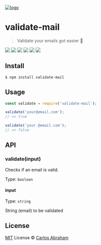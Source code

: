 
[![logo](https://cdn.abranhe.com/projects/validate-mail/logo.svg)](https://npmjs.com/package/validate-mail)

# validate-mail

> Validate your emails got easier 📧

[![](https://img.shields.io/travis/abranhe/validate-mail.svg?logo=travis)](https://travis-ci.org/abranhe/validate-mail)
[![](https://abranhe.com/badge.svg)](https://github.com/abranhe)
[![](https://cdn.abranhe.com/badges/cash-me.svg)](https://cash.me/$abranhe)
[![](https://cdn.abranhe.com/badges/patreon.svg)](https://patreon.com/abranhe)
[![](https://img.shields.io/github/license/abranhe/validate-mail.svg)](https://github.com/abranhe/validate-mail/blob/master/license)
[![](https://img.shields.io/npm/v/validate-mail.svg)](https://npmjs.com/package/validate-mail)


## Install

```
$ npm install validate-mail
```

## Usage

```js
const validate = require('validate-mail');

validate('your@email.com');
// => true

validate('your @email.com');
// => false
```

## API

### validate(input)

Checks if an email is valid.

Type: `boolean`

#### input

Type: `string`

String (email) to be validated

## License

[MIT][license] License © [Carlos Abraham][abranhe]

<!-------------------- Links ------------------------>
[abranhe]: https://github.com/abranhe
[abranhe-img]: https://avatars3.githubusercontent.com/u/21347264?s=50
[license]: https://github.com/abranhe/validate-mail/blob/master/license
